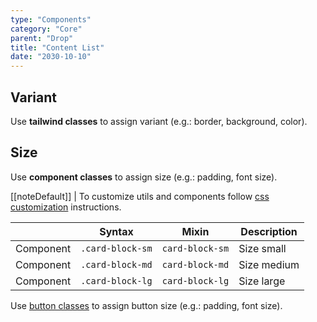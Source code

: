 ```yaml
---
type: "Components"
category: "Core"
parent: "Drop"
title: "Content List"
date: "2030-10-10"
---
```


## Variant

Use **tailwind classes** to assign variant (e.g.: border, background, color).

<demo>
  <demovanilla src="vanilla/components/core/drop/list-variant">
  </demovanilla>
</demo>

## Size

Use **component classes** to assign size (e.g.: padding, font size).

[[noteDefault]]
| To customize utils and components follow [css customization](/introduction/getting-started/setup#css-customization) instructions.

<div class="table-scroll">

|                      | Syntax                          | Mixin            | Description                   |
| ----------------------- | ----------------------------------------- | -----------------------------| ----------------------------- |
| Component                  | `.card-block-sm`                     | `card-block-sm`                | Size small            |
| Component                  | `.card-block-md`                     | `card-block-md`                | Size medium            |
| Component                  | `.card-block-lg`                     | `card-block-lg`                | Size large            |

</div>

Use [button classes](/components/core/button/content#size) to assign button size (e.g.: padding, font size).

<demo>
  <demovanilla src="vanilla/components/core/drop/list-size">
  </demovanilla>
</demo>
